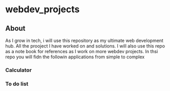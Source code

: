 # webdev_projects

## About
As I grow in tech, i will use this repository as my ultimate web development hub. All the prooject I have worked on and solutions. I will also use this repo as a note book for references as I work on more webdev projects. In thsi repo you will fidn the followin applications from simple to complex

### Calculator
### To do list


